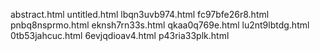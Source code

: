 abstract.html
untitled.html
lbqn3uvb974.html
fc97bfe26r8.html
pnbq8nsprmo.html
eknsh7rn33s.html
qkaa0q769e.html
lu2nt9lbtdg.html
0tb53jahcuc.html
6evjqdioav4.html
p43ria33plk.html